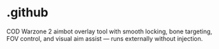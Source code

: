 # .github
COD Warzone 2 aimbot overlay tool with smooth locking, bone targeting, FOV control, and visual aim assist — runs externally without injection.
